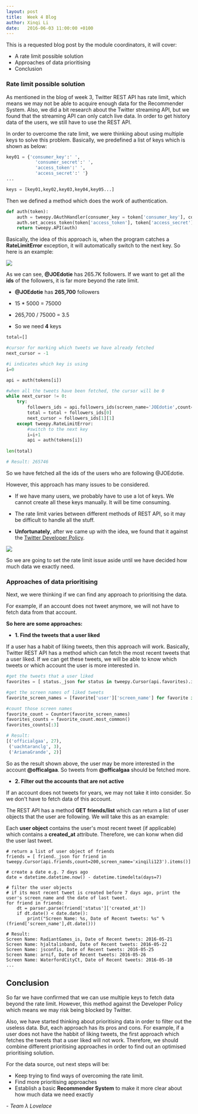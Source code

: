 ```yaml
---
layout: post
title:  Week 4 Blog
author: Xinqi Li
date:   2016-06-03 11:00:00 +0100
---
```


This is a requested blog post by the module coordinators, it will cover:

* A rate limit possible solution
* Approaches of data prioritising
* Conclusion

### Rate limit possible solution
As mentioned in the blog of week 3, Twitter REST API has rate limit, which means we may not be able to acquire enough data for the Recommender System. Also, we did a bit research about the Twitter streaming API, but we found that the streaming API can only catch live data. In order to get history data of the users, we still have to use the REST API.

In order to overcome the rate limit, we were thinking about using multiple keys to solve this problem. Basically, we predefined a list of keys which is shown as below:

```python
key01 = {'consumer_key':' ',
           'consumer_secret':' ',
           'access_token':' ',
           'access_secret':' '}
...

keys = [key01,key02,key03,key04,key05...]
```

Then we defined a method which does the work of authentication.

```python
def auth(token):
    auth = tweepy.OAuthHandler(consumer_key = token['consumer_key'], consumer_secret = token['consumer_secret'])
    auth.set_access_token(token['access_token'], token['access_secret'])
    return tweepy.API(auth)
```

Basically, the idea of this approach is, when the program catches a **RateLimitError** exception, it will automatically switch to the next key. So here is an example:

![]({{site.baseurl}}/images/joe.jpg)

As we can see, **@JOEdotie** has 265.7K followers. If we want to get all the **ids** of the followers, it is far more beyond the rate limit.

- **@JOEdotie** has **265,700** followers

- 15 * 5000 = 75000

- 265,700 / 75000 = 3.5

- So we need **4** keys

```python
total=[]

#cursor for marking which tweets we have already fetched
next_cursor = -1

#i indicates which key is using
i=0

api = auth(tokens[i])

#when all the tweets have been fetched, the cursor will be 0
while next_cursor != 0:
    try:
        followers_ids = api.followers_ids(screen_name='JOEdotie',count=5000,cursor=next_cursor)
        total = total + followers_ids[0]
        next_cursor = followers_ids[1][1]
    except tweepy.RateLimitError:
    	#switch to the next key
        i=i+1
        api = auth(tokens[i])
        
len(total)

# Result: 265746
```

So we have fetched all the ids of the users who are following @JOEdotie.

However, this approach has many issues to be considered.

- If we have many users, we probably have to use a lot of keys. We cannot create all these keys manually. It will be time consuming.

- The rate limit varies between different methods of REST API, so it may be difficult to handle all the stuff.

- **Unfortunately**, after we came up with the idea, we found that it against the [Twitter Developer Policy](https://dev.twitter.com/overview/terms/agreement-and-policy).


![]({{site.baseurl}}/images/twitterpolicy.png)

So we are going to set the rate limit issue aside until we have decided how much data we exactly need.

### Approaches of data prioritising

Next, we were thinking if we can find any approach to prioritising the data.

For example, if an account does not tweet anymore, we will not have to fetch data from that account. 

**So here are some approaches:**

- **1. Find the tweets that a user liked**

If a user has a habit of liking tweets, then this approach will work. Basically, Twitter REST API has a method which can fetch the most recent tweets that a user liked. If we can get these tweets, we will be able to know which tweets or which account the user is more interested in.
	
```python
#get the tweets that a user liked
favorites = [ status._json for status in tweepy.Cursor(api.favorites).items()]

#get the screen names of liked tweets
favorite_screen_names = [favorite['user']['screen_name'] for favorite in favorites]

#count those screen names
favorite_count = Counter(favorite_screen_names)
favorites_counts = favorite_count.most_common()
favorites_counts[:3]

# Result:
[('officialgaa', 27),
 ('uachtaranclg', 3),
 ('ArianaGrande', 2)]
```
So as the result shown above, the user may be more interested in the account **@officalgaa**. So tweets from **@officalgaa** should be fetched more.

- **2. Filter out the accounts that are not active**

If an account does not tweets for years, we may not take it into consider. So we don't have to fetch data of this account. 

The REST API has a method **GET friends/list** which can return a list of user objects that the user are following. We will take this as an example:

Each **user object** contains the user's most recent tweet (if applicable) which contains a **created_at** attribute. Therefore, we can konw when did the user last tweet.  


```
# return a list of user object of friends
friends = [ friend._json for friend in tweepy.Cursor(api.friends,count=200,screen_name='xinqili123').items()]

# create a date e.g. 7 days ago
date = datetime.datetime.now() - datetime.timedelta(days=7)

# filter the user objects
# if its most recent tweet is created before 7 days ago, print the user's screen_name and the date of last tweet.
for friend in friends:
    dt = parser.parse(friend['status']['created_at'])
    if dt.date() < date.date():
        print("Screen Name: %s, Date of Recent tweets: %s" % (friend['screen_name'],dt.date()))
        
# Result: 
Screen Name: RadiantGames_is, Date of Recent tweets: 2016-05-21
Screen Name: hjaltalinband, Date of Recent tweets: 2016-05-22
Screen Name: jsconfis, Date of Recent tweets: 2016-05-25
Screen Name: arnif, Date of Recent tweets: 2016-05-26
Screen Name: WaterfordCityCt, Date of Recent tweets: 2016-05-10
...

```

## Conclusion
So far we have confirmed that we can use multiple keys to fetch data beyond the rate limit. However, this method against the Developer Policy which means we may risk being blocked by Twitter. 

Also, we have started thinking about prioritising data in order to filter out the useless data. But, each approach has its pros and cons. For example, if a user does not have the habbit of liking tweets, the first approach which fetches the tweets that a user liked will not work. Therefore, we should combine different prioritising approaches in order to find out an optimised prioritising solution.

For the data source, out next steps will be:

- Keep trying to find ways of overcoming the rate limit.
- Find more prioritising approaches
- Establish a basic **Recommender System** to make it more clear about how much data we need exactly


\- *Team λ Lovelace*